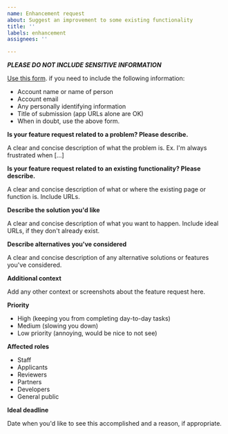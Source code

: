 ```yaml
---
name: Enhancement request
about: Suggest an improvement to some existing functionality
title: ''
labels: enhancement
assignees: ''

---
```


_**PLEASE DO NOT INCLUDE SENSITIVE INFORMATION**_

[Use this form](https://docs.google.com/forms/d/e/1FAIpQLSdcn68IgWuk5-YyXF8ZuVK5Dxj5az6eemmLlqDsghJwEmxY6A/viewform). if you need to include the following information:

- Account name or name of person
- Account email
- Any personally identifying information
- Title of submission (app URLs alone are OK)
- When in doubt, use the above form.

**Is your feature request related to a problem? Please describe.**

A clear and concise description of what the problem is. Ex. I'm always frustrated when [...]

**Is your feature request related to an existing functionality? Please describe.**

A clear and concise description of what or where the existing page or function is. Include URLs.

**Describe the solution you'd like**

A clear and concise description of what you want to happen. Include ideal URLs, if they don't already exist.

**Describe alternatives you've considered**

A clear and concise description of any alternative solutions or features you've considered.

**Additional context**

Add any other context or screenshots about the feature request here.

**Priority**

- High (keeping you from completing day-to-day tasks)
- Medium (slowing you down)
- Low priority (annoying, would be nice to not see)

**Affected roles**

- Staff
- Applicants
- Reviewers
- Partners
- Developers
- General public

**Ideal deadline**

Date when you'd like to see this accomplished and a reason, if appropriate.
